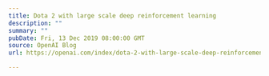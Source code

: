 ```yaml
---
title: Dota 2 with large scale deep reinforcement learning
description: ""
summary: ""
pubDate: Fri, 13 Dec 2019 08:00:00 GMT
source: OpenAI Blog
url: https://openai.com/index/dota-2-with-large-scale-deep-reinforcement-learning

---
```


